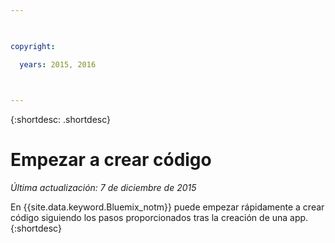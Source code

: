 ```yaml
---

 

copyright:

  years: 2015, 2016

 

---
```


{:shortdesc: .shortdesc}

# Empezar a crear código

*Última actualización: 7 de diciembre de 2015*

En {{site.data.keyword.Bluemix_notm}} puede
empezar rápidamente a crear código siguiendo los pasos proporcionados tras la creación de una app.
{:shortdesc}


